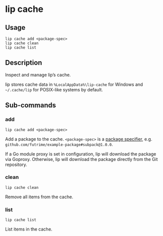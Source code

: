 # lip cache

## Usage

```shell
lip cache add <package-spec>
lip cache clean
lip cache list
```

## Description

Inspect and manage lip’s cache.

lip stores cache data in `%LocalAppData%\lip-cache` for Windows and `~/.cache/lip` for POSIX-like systems by default.

## Sub-commands

### add

```shell
lip cache add <package-spec>
```

Add a package to the cache. `<package-spec>` is a [package specifier](#), e.g. `github.com/futrime/example-package#subpack@1.0.0`.

If a Go module proxy is set in configuration, lip will download the package via Goproxy. Otherwise, lip will download the package directly from the Git repository.

### clean

```shell
lip cache clean
```

Remove all items from the cache.

### list

```shell
lip cache list
```

List items in the cache.
